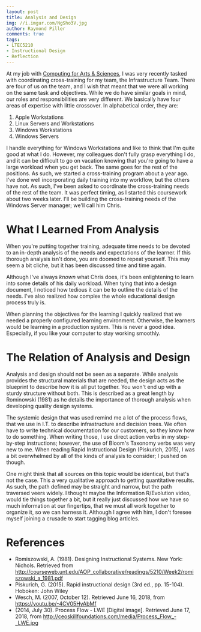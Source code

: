 ```yaml
---
layout: post
title: Analysis and Design
img: //i.imgur.com/NgSho3V.jpg
author: Raymond Piller
comments: true
tags:
- LTEC5210
- Instructional Design
- Reflection
---
```

At my job with [Computing for Arts & Sciences](httsp://its.cas.unt.edu), I was very recently tasked with coordinating cross-training for my team, the Infrastructure Team. There are four of us on the team, and I wish that meant that we were all working on the same task and objectives. While we do have similar goals in mind, our roles and responsibilities are very different. We basically have four areas of expertise with little crossover. In alphabetical order, they are:

1. Apple Workstations
1. Linux Servers and Workstations
1. Windows Workstations
1. Windows Servers

I handle everything for Windows Workstations and like to think that I'm quite good at what I do. However, my colleagues don't fully grasp everything I do, and it can be difficult to go on vacation knowing that you're going to have a large workload when you get back. The same goes for the rest of the positions. As such, we started a cross-training program about a year ago. I've done well incorporating daily training into my workflow, but the others have not. As such, I've been asked to coordinate the cross-training needs of the rest of the team. It was perfect timing, as I started this coursework about two weeks later. I'll be building the cross-training needs of the Windows Server manager; we'll call him Chris.

# What I Learned From Analysis

When you're putting together training, adequate time needs to be devoted to an in-depth analysis of the needs and expectations of the learner. If this thorough analysis isn't done, you are doomed to repeat yourself. This may seem a bit cliche, but it has been discussed time and time again.

Although I've always *known* what Chris does, it's been enlightening to learn into some details of his daily workload. When tying that into a design document, I noticed how tedious it can be to outline the details of the needs. I've also realized how complex the whole educational design process truly is.

When planning the objectives for the learning I quickly realized that we needed a properly configured learning environment. Otherwise, the learners would be learning in a production system. This is never a good idea. Especially, if you like your computer to stay working smoothly.

# The Relation of Analysis and Design

Analysis and design should not be seen as a separate. While analysis provides the structural materials that are needed, the design acts as the blueprint to describe how it is all put together. You won't end up with a sturdy structure without both. This is described as a great length by Rominowski (1981) as he details the importance of thorough analysis when developing quality design systems.

The systemic design that was used remind me a lot of the process flows, that we use in I.T. to describe infrastructure and decision trees. We often have to write technical documentation for our customers, so they know how to do something. When writing those, I use direct action verbs in my step-by-step instructions; however, the use of Bloom's Taxonomy verbs was very new to me. When reading Rapid Instructional Design (Piskurich, 2015), I was a bit overwhelmed by all of the kinds of analysis to consider; I pushed on though.

One might think that all sources on this topic would be identical, but that's not the case. This a very qualitative approach to getting quantitative results. As such, the path defined may be straight and narrow, but the path traversed veers widely. I thought maybe the Information R/Evolution video, would tie things together a bit, but it really just discussed how we have so much information at our fingertips, that we must all work together to organize it, so we can harness it. Although I agree with him, I don't foresee myself joining a crusade to start tagging blog articles.

# References

- Romiszowski, A. (1981). Designing Instructional Systems. New York: Nichols. Retrieved from http://courseweb.unt.edu/AOP_collaborative/readings/5210/Week2/romiszowski_a_1981.pdf
- Piskurich, G. (2015). Rapid instructional design (3rd ed., pp. 15-104). Hoboken: John Wiley
- Wesch, M. (2007, October 12). Retrieved June 16, 2018, from https://youtu.be/-4CV05HyAbMf
- (2014, July 30). Process Flow - LWE [Digital image]. Retrieved June 17, 2018, from http://ceoskillfoundations.com/media/Process_Flow_-_LWE.jpg
